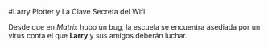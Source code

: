 #Larry Plotter y La Clave Secreta del Wifi

Desde que en *Matrix* hubo un bug, la escuela se encuentra asediada por un virus conta el que **Larry** y sus amigos deberán luchar.
